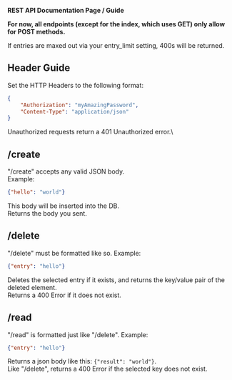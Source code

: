 **REST API Documentation Page / Guide**

**For now, all endpoints (except for the index, which uses GET) only allow for POST methods.**

If entries are maxed out via your entry_limit setting, 400s will be returned.

## Header Guide
Set the HTTP Headers to the following format:
```json
{
    "Authorization": "myAmazingPassword",
    "Content-Type": "application/json"
}
```

Unauthorized requests return a 401 Unauthorized error.\

## /create
"/create" accepts any valid JSON body.\
Example:
```json
{"hello": "world"}
```
This body will be inserted into the DB.\
Returns the body you sent.

## /delete
"/delete" must be formatted like so.
Example:
```json
{"entry": "hello"}
```
Deletes the selected entry if it exists, and returns the key/value pair of the deleted element.\
Returns a 400 Error if it does not exist.

## /read
"/read" is formatted just like "/delete".
Example:
```json
{"entry": "hello"}
```
Returns a json body like this: `{"result": "world"}`.\
Like "/delete", returns a 400 Error if the selected key does not exist.